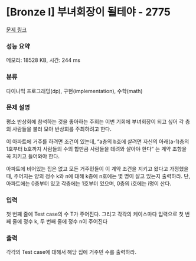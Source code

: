 # [Bronze I] 부녀회장이 될테야 - 2775 

[문제 링크](https://www.acmicpc.net/problem/2775) 

### 성능 요약

메모리: 18528 KB, 시간: 244 ms

### 분류

다이나믹 프로그래밍(dp), 구현(implementation), 수학(math)

### 문제 설명

<p>평소 반상회에 참석하는 것을 좋아하는 주희는 이번 기회에 부녀회장이 되고 싶어 각 층의 사람들을 불러 모아 반상회를 주최하려고 한다.</p>

<p>이 아파트에 거주를 하려면 조건이 있는데, “a층의 b호에 살려면 자신의 아래(a-1)층의 1호부터 b호까지 사람들의 수의 합만큼 사람들을 데려와 살아야 한다” 는 계약 조항을 꼭 지키고 들어와야 한다.</p>

<p>아파트에 비어있는 집은 없고 모든 거주민들이 이 계약 조건을 지키고 왔다고 가정했을 때, 주어지는 양의 정수 k와 n에 대해 k층에 n호에는 몇 명이 살고 있는지 출력하라. 단, 아파트에는 0층부터 있고 각층에는 1호부터 있으며, 0층의 i호에는 i명이 산다.</p>

### 입력 

 <p>첫 번째 줄에 Test case의 수 T가 주어진다. 그리고 각각의 케이스마다 입력으로 첫 번째 줄에 정수 k, 두 번째 줄에 정수 n이 주어진다</p>

### 출력 

 <p>각각의 Test case에 대해서 해당 집에 거주민 수를 출력하라.</p>

